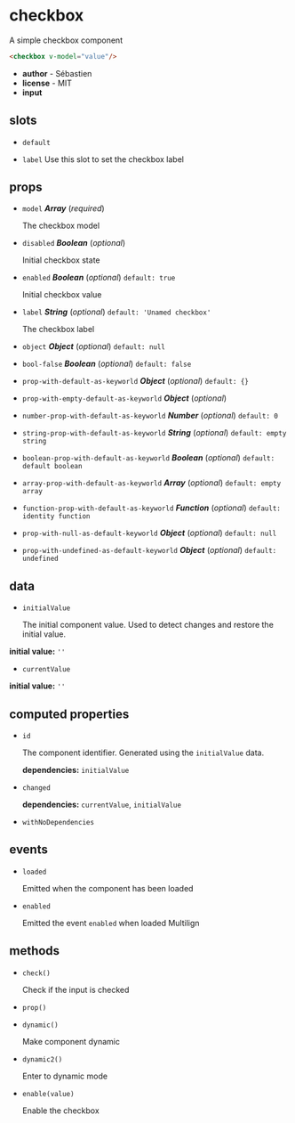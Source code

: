 # checkbox 

A simple checkbox component

```html
<checkbox v-model="value"/>
``` 

- **author** - Sébastien 
- **license** - MIT 
- **input** 

## slots 

- `default`  

- `label` Use this slot to set the checkbox label 

## props 

- `model` ***Array*** (*required*) 

  The checkbox model 

- `disabled` ***Boolean*** (*optional*) 

  Initial checkbox state 

- `enabled` ***Boolean*** (*optional*) `default: true` 

  Initial checkbox value 

- `label` ***String*** (*optional*) `default: 'Unamed checkbox'` 

  The checkbox label 

- `object` ***Object*** (*optional*) `default: null` 

- `bool-false` ***Boolean*** (*optional*) `default: false` 

- `prop-with-default-as-keyworld` ***Object*** (*optional*) `default: {}` 

- `prop-with-empty-default-as-keyworld` ***Object*** (*optional*) 

- `number-prop-with-default-as-keyworld` ***Number*** (*optional*) `default: 0` 

- `string-prop-with-default-as-keyworld` ***String*** (*optional*) `default: empty string` 

- `boolean-prop-with-default-as-keyworld` ***Boolean*** (*optional*) `default: default boolean` 

- `array-prop-with-default-as-keyworld` ***Array*** (*optional*) `default: empty array` 

- `function-prop-with-default-as-keyworld` ***Function*** (*optional*) `default: identity function` 

- `prop-with-null-as-default-keyworld` ***Object*** (*optional*) `default: null` 

- `prop-with-undefined-as-default-keyworld` ***Object*** (*optional*) `default: undefined` 

## data 

- `initialValue` 

  The initial component value.
  Used to detect changes and restore the initial value. 

**initial value:** `''` 

- `currentValue` 

**initial value:** `''` 

## computed properties 

- `id` 

  The component identifier.
  Generated using the `initialValue` data. 

   **dependencies:** `initialValue` 

- `changed` 

   **dependencies:** `currentValue`, `initialValue` 

- `withNoDependencies` 

## events 

- `loaded` 

  Emitted when the component has been loaded 

- `enabled` 

  Emitted the event `enabled` when loaded
  Multilign 

## methods 

- `check()` 

  Check if the input is checked 

- `prop()` 

- `dynamic()` 

  Make component dynamic 

- `dynamic2()` 

  Enter to dynamic mode 

- `enable(value)` 

  Enable the checkbox 

